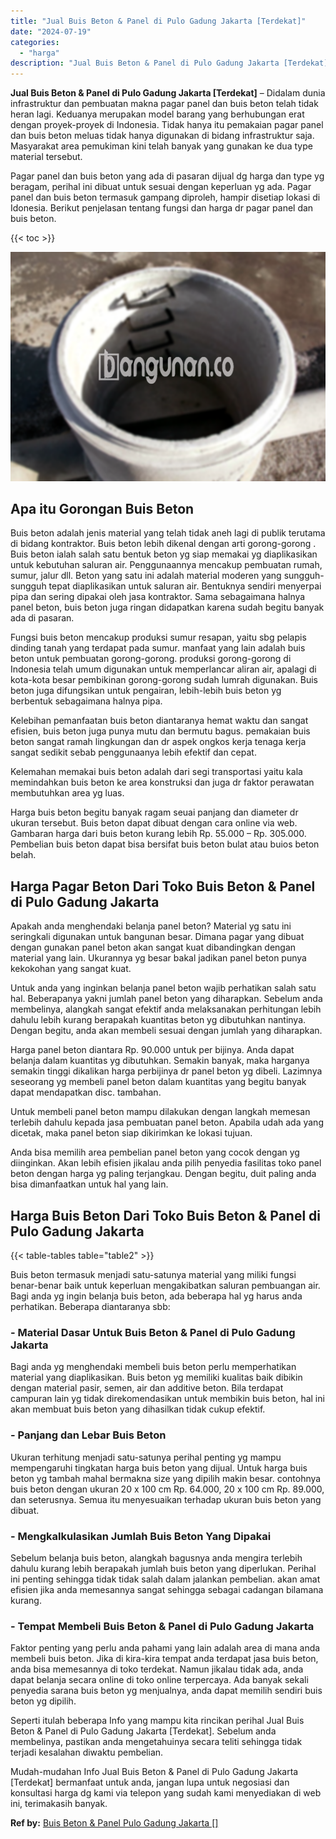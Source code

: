 ```yaml
---
title: "Jual Buis Beton & Panel di Pulo Gadung Jakarta [Terdekat]"
date: "2024-07-19"
categories: 
  - "harga"
description: "Jual Buis Beton & Panel di Pulo Gadung Jakarta [Terdekat]. Mudah-mudahan Info Jual Buis Beton & Panel di Pulo Gadung Jakarta [Terdekat] bermanfaat untuk an..."
---
```


**Jual Buis Beton & Panel di Pulo Gadung Jakarta \[Terdekat\]** – Didalam dunia infrastruktur dan pembuatan makna pagar panel dan buis beton telah tidak heran lagi. Keduanya merupakan model barang yang berhubungan erat dengan proyek-proyek di Indonesia. Tidak hanya itu pemakaian pagar panel dan buis beton meluas tidak hanya digunakan di bidang infrastruktur saja. Masyarakat area pemukiman kini telah banyak yang gunakan ke dua type material tersebut.

Pagar panel dan buis beton yang ada di pasaran dijual dg harga dan type yg beragam, perihal ini dibuat untuk sesuai dengan keperluan yg ada. Pagar panel dan buis beton termasuk gampang diproleh, hampir disetiap lokasi di Idonesia. Berikut penjelasan tentang fungsi dan harga dr pagar panel dan buis beton.

{{< toc >}}

![Jual Buis Beton & Panel di Pulo Gadung Jakarta [Terdekat]](/images/jual-panel-buis-beton-murah-17.png)

## Apa itu Gorongan Buis Beton

Buis beton adalah jenis material yang telah tidak aneh lagi di publik terutama di bidang kontraktor. Buis beton lebih dikenal dengan arti gorong-gorong . Buis beton ialah salah satu bentuk beton yg siap memakai yg diaplikasikan untuk kebutuhan saluran air. Penggunaannya mencakup pembuatan rumah, sumur, jalur dll. Beton yang satu ini adalah material moderen yang sungguh-sungguh tepat diaplikasikan untuk saluran air. Bentuknya sendiri menyerpai pipa dan sering dipakai oleh jasa kontraktor. Sama sebagaimana halnya panel beton, buis beton juga ringan didapatkan karena sudah begitu banyak ada di pasaran.

Fungsi buis beton mencakup produksi sumur resapan, yaitu sbg pelapis dinding tanah yang terdapat pada sumur. manfaat yang lain adalah buis beton untuk pembuatan gorong-gorong. produksi gorong-gorong di Indonesia telah umum digunakan untuk memperlancar aliran air, apalagi di kota-kota besar pembikinan gorong-gorong sudah lumrah digunakan. Buis beton juga difungsikan untuk pengairan, lebih-lebih buis beton yg berbentuk sebagaimana halnya pipa.

Kelebihan pemanfaatan buis beton diantaranya hemat waktu dan sangat efisien, buis beton juga punya mutu dan bermutu bagus. pemakaian buis beton sangat ramah lingkungan dan dr aspek ongkos kerja tenaga kerja sangat sedikit sebab penggunaanya lebih efektif dan cepat.

Kelemahan memakai buis beton adalah dari segi transportasi yaitu kala memindahkan buis beton ke area konstruksi dan juga dr faktor perawatan membutuhkan area yg luas.

Harga buis beton begitu banyak ragam seuai panjang dan diameter dr ukuran tersebut. Buis beton dapat dibuat dengan cara online via web. Gambaran harga dari buis beton kurang lebih Rp. 55.000 – Rp. 305.000. Pembelian buis beton dapat bisa bersifat buis beton bulat atau buios beton belah.

## Harga Pagar Beton Dari Toko Buis Beton & Panel di Pulo Gadung Jakarta

Apakah anda menghendaki belanja panel beton? Material yg satu ini seringkali digunakan untuk bangunan besar. Dimana pagar yang dibuat dengan gunakan panel beton akan sangat kuat dibandingkan dengan material yang lain. Ukurannya yg besar bakal jadikan panel beton punya kekokohan yang sangat kuat.

Untuk anda yang inginkan belanja panel beton wajib perhatikan salah satu hal. Beberapanya yakni jumlah panel beton yang diharapkan. Sebelum anda membelinya, alangkah sangat efektif anda melaksanakan perhitungan lebih dahulu lebih kurang berapakah kuantitas beton yg dibutuhkan nantinya. Dengan begitu, anda akan membeli sesuai dengan jumlah yang diharapkan.

Harga panel beton diantara Rp. 90.000 untuk per bijinya. Anda dapat belanja dalam kuantitas yg dibutuhkan. Semakin banyak, maka harganya semakin tinggi dikalikan harga perbijinya dr panel beton yg dibeli. Lazimnya seseorang yg membeli panel beton dalam kuantitas yang begitu banyak dapat mendapatkan disc. tambahan.

Untuk membeli panel beton mampu dilakukan dengan langkah memesan terlebih dahulu kepada jasa pembuatan panel beton. Apabila udah ada yang dicetak, maka panel beton siap dikirimkan ke lokasi tujuan.

Anda bisa memilih area pembelian panel beton yang cocok dengan yg diinginkan. Akan lebih efisien jikalau anda pilih penyedia fasilitas toko panel beton dengan harga yg paling terjangkau. Dengan begitu, duit paling anda bisa dimanfaatkan untuk hal yang lain.

## Harga Buis Beton Dari Toko Buis Beton & Panel di Pulo Gadung Jakarta

{{< table-tables table="table2" >}}

Buis beton termasuk menjadi satu-satunya material yang miliki fungsi benar-benar baik untuk keperluan mengakibatkan saluran pembuangan air. Bagi anda yg ingin belanja buis beton, ada beberapa hal yg harus anda perhatikan. Beberapa diantaranya sbb:

### \- Material Dasar Untuk Buis Beton & Panel di Pulo Gadung Jakarta

Bagi anda yg menghendaki membeli buis beton perlu memperhatikan material yang diaplikasikan. Buis beton yg memiliki kualitas baik dibikin dengan material pasir, semen, air dan additive beton. Bila terdapat campuran lain yg tidak direkomendasikan untuk membikin buis beton, hal ini akan membuat buis beton yang dihasilkan tidak cukup efektif.

### \- Panjang dan Lebar Buis Beton

Ukuran terhitung menjadi satu-satunya perihal penting yg mampu mempengaruhi tingkatan harga buis beton yang dijual. Untuk harga buis beton yg tambah mahal bermakna size yang dipilih makin besar. contohnya buis beton dengan ukuran 20 x 100 cm Rp. 64.000, 20 x 100 cm Rp. 89.000, dan seterusnya. Semua itu menyesuaikan terhadap ukuran buis beton yang dibuat.

### \- Mengkalkulasikan Jumlah Buis Beton Yang Dipakai

Sebelum belanja buis beton, alangkah bagusnya anda mengira terlebih dahulu kurang lebih berapakah jumlah buis beton yang diperlukan. Perihal ini penting sehingga tidak tidak salah dalam jalankan pembelian. akan amat efisien jika anda memesannya sangat sehingga sebagai cadangan bilamana kurang.

### \- Tempat Membeli Buis Beton & Panel di Pulo Gadung Jakarta

Faktor penting yang perlu anda pahami yang lain adalah area di mana anda membeli buis beton. Jika di kira-kira tempat anda terdapat jasa buis beton, anda bisa memesannya di toko terdekat. Namun jikalau tidak ada, anda dapat belanja secara online di toko online terpercaya. Ada banyak sekali penyedia sarana buis beton yg menjualnya, anda dapat memilih sendiri buis beton yg dipilih.

Seperti itulah beberapa Info yang mampu kita rincikan perihal Jual Buis Beton & Panel di Pulo Gadung Jakarta \[Terdekat\]. Sebelum anda membelinya, pastikan anda mengetahuinya secara teliti sehingga tidak terjadi kesalahan diwaktu pembelian.

Mudah-mudahan Info Jual Buis Beton & Panel di Pulo Gadung Jakarta \[Terdekat\] bermanfaat untuk anda, jangan lupa untuk negosiasi dan konsultasi harga dg kami via telepon yang sudah kami menyediakan di web ini, terimakasih banyak.

**Ref by:** [Buis Beton & Panel Pulo Gadung Jakarta []](https://id.wikipedia.org/wiki/Buis)
